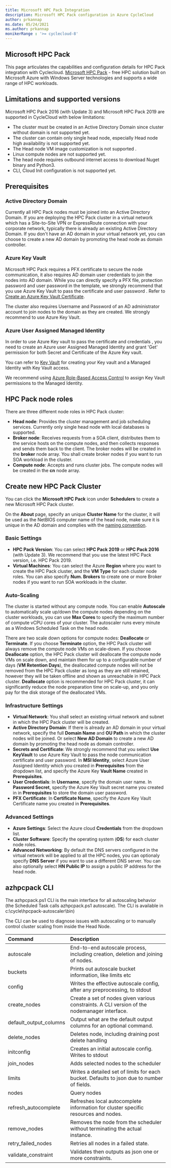 ```yaml
---
title: Microsoft HPC Pack Integration
description: Microsoft HPC Pack configuration in Azure CycleCloud
author: prkannap
ms.date: 05/24/2021
ms.author: prkannap
monikerRange : '>= cyclecloud-8'
---
```



## Microsoft HPC Pack

 This page articulates the capabilities and configuration details for HPC Pack integration with Cyclecloud.
[Microsoft HPC Pack](https://docs.microsoft.com/powershell/high-performance-computing/overview) - free HPC solution built on Microsoft Azure with Windows Server technologies and supports a wide range of HPC workloads.

## Limitations and supported versions

Microsoft HPC Pack 2016 (with Update 3) and Microsoft HPC Pack 2019 are supported in CycleCloud with below limitations:

- The cluster must be created in an Active Directory Domain since cluster without domain is not supported yet.
- The cluster can contain only single head node, especially  Head node high availability is not supported yet.
- The Head node VM image customization is not supported .
- Linux compute nodes are not supported yet.
- The head node requires outbound internet access to download Nuget binary and Python3.
- CLI, Cloud Init configuration is not supported yet.

## Prerequisites

### Active Directory Domain

Currently all HPC Pack nodes must be joined into an Active Directory Domain. If you are deploying the HPC Pack cluster in a virtual network which has a Site-to-Site VPN or ExpressRoute connection with your corporate network, typically there is already an existing Active Directory Domain. If you don't have an AD domain in your virtual network yet, you can choose to create a new AD domain by promoting the head node as domain controller.

### Azure Key Vault

Microsoft HPC Pack requires a PFX certificate to secure the node communication, it also requires AD domain user credentials to join the nodes into AD domain. While you can directly specify a PFX file, protection password and user password in the template, we strongly recommend that you use Azure Key Vault to pass the certificate and user password . Refer to [Create an Azure Key Vault Certificate](https://docs.microsoft.com/powershell/high-performance-computing/deploy-an-hpc-pack-cluster-in-azure?view=hpc19-ps#create-azure-key-vault-certificate-on-azure-portal).

The cluster also requires Username and Password of an AD administrator account to join nodes to the domain as they are created. We strongly recommend to use Azure Key Vault.

### Azure User Assigned Managed Identity

In order to use Azure Key vault to pass the certificate and credentials , you need to create an Azure user Assigned Managed Identity and grant 'Get' permission for both Secret and Certificate of the Azure Key vault.

You can refer to [Key Vault](https://docs.microsoft.com/en-us/azure/active-directory/managed-identities-azure-resources/tutorial-windows-vm-access-nonaad) for creating your Key vault and a Managed Identity with Key Vault access.

We recommend using [Azure Role-Based Access Control](https://docs.microsoft.com/azure/key-vault/general/rbac-guide?tabs=azure-cli) to assign Key Vault permissions to the Managed Identity.

## HPC Pack node roles

There are three different node roles in  HPC Pack cluster:

- **Head node**: Provides the cluster management and job scheduling services. Currently only single head node with local databases is supported.
- **Broker node**: Receives requests from a SOA client, distributes them to the service hosts on the compute nodes, and then collects responses and sends them back to the client. The broker nodes will be created in the **broker** node array. You shall create broker nodes if you want to run SOA workload in the cluster.
- **Compute node**: Accepts and runs cluster jobs. The compute nodes will be created in the **cn** node array.

## Create new  HPC Pack Cluster

You can click the **Microsoft HPC Pack** icon under **Schedulers** to create a new Microsoft HPC Pack cluster.

On the **About** page, specify an unique **Cluster Name** for the cluster, it will be used as the NetBIOS computer name of the head node, make sure it is unique in the AD domain and complies with the [naming convention](https://docs.microsoft.com/troubleshoot/windows-server/identity/naming-conventions-for-computer-domain-site-ou#netbios-domain-names).

### Basic Settings

- **HPC Pack Version**: You can select **HPC Pack 2019** or **HPC Pack 2016** (with Update 3). We recommend that you use the latest HPC Pack version, i.e. HPC Pack 2019.
- **Virtual Machines**: You can select the Azure **Region** where you want to create the HPC Pack cluster, and the **VM Type** for each cluster node roles. You can also specify **Num. Brokers** to create one or more Broker nodes if you want to run SOA workloads in the cluster.

### Auto-Scaling

The cluster is started without any compute node. You can enable **Autoscale** to automatically scale up/down the compute nodes depending on the cluster workloads, you can use **Max Cores** to specify the maximum number of compute vCPU cores of your cluster. The autoscaler runs every minute as a Windows Scheduled Task on the head node.

There are two scale down options for compute nodes: **Deallocate** or **Terminate**. If you choose **Terminate** option, the HPC Pack cluster will always remove the compute node VMs on scale-down. If you choose **Deallocate** option, the HPC Pack cluster will deallocate the compute node VMs on scale down, and maintain them for up to a configurable number of days (**VM Retention Days**), the deallocated compute nodes will not be removed from the HPC Pack cluster as long as they are still retained, however they will be taken offline and shown as unreachable in HPC Pack cluster. **Deallocate** option is recommended for HPC Pack cluster, it can significantly reduce the node preparation time on scale-up, and you only pay for the disk storage of the deallocated VMs.

### Infrastructure Settings

- **Virtual Network**: You shall select an existing virtual network and subnet in which the HPC Pack cluster will be created.
- **Active Directory Domain**: If there is already an AD domain in your virtual network, specify the full **Domain Name** and **OU Path** in which the cluster nodes will be joined. Or select **New AD Domain** to create a new AD domain by promoting the head node as domain controller.
- **Secrets and Certificate**: We strongly recommend that you select **Use KeyVault** to use Azure Key Vault to pass the node communication certificate and user password. In **MSI Identity**, select Azure User Assigned Identity which you created in **Prerequisites** from the dropdown list, and specify the Azure Key **Vault Name** created in **Prerequisites**.
- **User Credentials**: In **Username**, specify the domain user name. In **Password Secret**, specify the Azure Key Vault secret name you created in in **Prerequisites** to store the domain user password.
- **PFX Certificate**: In **Certificate Name**, specify the Azure Key Vault Certificate name you created in **Prerequisites**.

### Advanced Settings

- **Azure Settings**: Select the Azure cloud **Credentials** from the dropdown list.
- **Cluster Software**: Specify the operating system (**OS**) for each cluster node roles.
- **Advanced Networking**: By default the DNS servers configured in the virtual network will be applied to all the HPC nodes, you can optionaly specify **DNS Server** if you want to use a different DNS server. You can also optionally select **HN Public IP** to assign a public IP address for the head node.

## azhpcpack CLI

The azhpcpack.ps1 CLI is the main interface for all autoscaling behavior (the Scheduled Task calls azhpcpack.ps1 autoscale). The CLI is available in c:\cycle\hpcpack-autoscaler\bin)

The CLI can be used to diagnose issues with autoscaling or to manually control cluster scaling from inside the Head Node.

| Command | Description |
| :---    | :---        |
| autoscale            | End-to-end autoscale process, including creation, deletion and joining of nodes. |
| buckets              | Prints out autoscale bucket information, like limits etc |
| config               | Writes the effective autoscale config, after any preprocessing, to stdout |
| create_nodes         | Create a set of nodes given various constraints. A CLI version of the nodemanager interface. |
| default_output_columns | Output what are the default output columns for an optional command. |
| delete_nodes         | Deletes node, including draining post delete handling |
| initconfig           | Creates an initial autoscale config. Writes to stdout |
| join_nodes           | Adds selected nodes to the scheduler |
| limits               | Writes a detailed set of limits for each bucket. Defaults to json due to number of fields. |
| nodes                | Query nodes |
| refresh_autocomplete | Refreshes local autocomplete information for cluster specific resources and nodes. |
| remove_nodes         | Removes the node from the scheduler without terminating the actual instance. |
| retry_failed_nodes   | Retries all nodes in a failed state. |
| validate_constraint  | Validates then outputs as json one or more constraints. |
